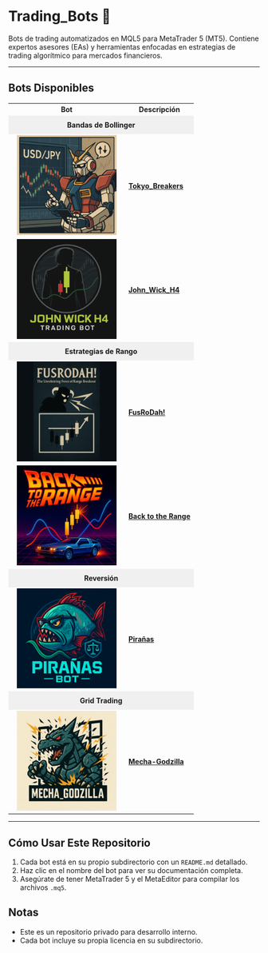 # Trading_Bots 🤖

Bots de trading automatizados en MQL5 para MetaTrader 5 (MT5). Contiene expertos asesores (EAs) y herramientas enfocadas en estrategias de trading algorítmico para mercados financieros.

---

## Bots Disponibles

<table style="table-layout:fixed; width:100%;">
  <tr>
    <th style="text-align:center; width:220px; min-width:220px; max-width:220px;">Bot</th>
    <th style="text-align:center;">Descripción</th>
  </tr>
  <tr>
    <td colspan="2" style="text-align:center; background-color:#f0f0f0; padding:10px;"><b>Bandas de Bollinger</b></td>
  </tr>
  <tr>
    <td style="text-align:center"><img src="Tokyo_Breakers/images/Tokyo_Breakers_logo.png" style="width:200px; min-width:200px; max-width:200px;"/></td>
    <td style="text-align:left"><a href="Tokyo_Breakers/README.md"><b>Tokyo_Breakers</b></a></td>
  </tr>
  <tr>
    <td style="text-align:center"><img src="John_Wick_H4/images/John_Wick_H4_logo.png" style="width:200px; min-width:200px; max-width:200px;"/></td>
    <td style="text-align:left"><a href="John_Wick_H4/README.md"><b>John_Wick_H4</b></a></td>
  </tr>
  <tr>
    <td colspan="2" style="text-align:center; background-color:#f0f0f0; padding:10px;"><b>Estrategias de Rango</b></td>
  </tr>
  <tr>
    <td style="text-align:center"><img src="FusRoDah!/images/FusRoDah_centered.png" style="width:200px; min-width:200px; max-width:200px;"/></td>
    <td style="text-align:left"><a href="FusRoDah!/README.md"><b>FusRoDah!</b></a></td>
  </tr>
  <tr>
    <td style="text-align:center"><img src="Back_to_the_Range/images/Back_to_the_Range_logo.png" style="width:200px; min-width:200px; max-width:200px;"/></td>
    <td style="text-align:left"><a href="Back_to_the_Range/README.md"><b>Back to the Range</b></a></td>
  </tr>
  <tr>
    <td colspan="2" style="text-align:center; background-color:#f0f0f0; padding:10px;"><b>Reversión</b></td>
  </tr>
  <tr>
    <td style="text-align:center"><img src="Pirañas/images/Pirañas_logo.png" style="width:200px; min-width:200px; max-width:200px;"/></td>
    <td style="text-align:left"><a href="Pirañas/README.md"><b>Pirañas</b></a></td>
  </tr>
  <tr>
    <td colspan="2" style="text-align:center; background-color:#f0f0f0; padding:10px;"><b>Grid Trading</b></td>
  </tr>
  <tr>
    <td style="text-align:center"><img src="Mecha_Godzilla/images/MECHA-GODZILLA_logo.png" style="width:200px; min-width:200px; max-width:200px;"/></td>
    <td style="text-align:left"><a href="Mecha_Godzilla/README.md"><b>Mecha-Godzilla</b></a></td>
  </tr>
</table>

---

## Cómo Usar Este Repositorio
1. Cada bot está en su propio subdirectorio con un `README.md` detallado.
2. Haz clic en el nombre del bot para ver su documentación completa.
3. Asegúrate de tener MetaTrader 5 y el MetaEditor para compilar los archivos `.mq5`.

## Notas
- Este es un repositorio privado para desarrollo interno.
- Cada bot incluye su propia licencia en su subdirectorio.